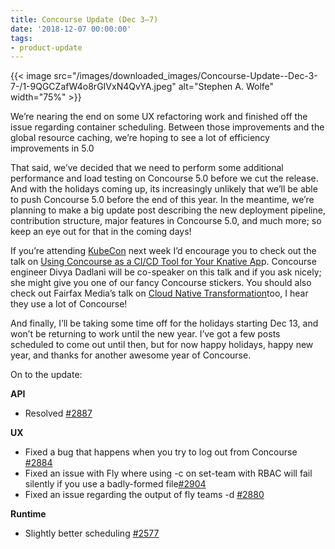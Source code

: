 ```yaml
---
title: Concourse Update (Dec 3–7)
date: '2018-12-07 00:00:00'
tags:
- product-update
---
```


{{< image src="/images/downloaded_images/Concourse-Update--Dec-3-7-/1-9QGCZafW4o8rGIVxN4QvYA.jpeg" alt="Stephen A. Wolfe" width="75%" >}}

We’re nearing the end on some UX refactoring work and finished off the issue regarding container scheduling. Between those improvements and the global resource caching, we’re hoping to see a lot of efficiency improvements in 5.0

That said, we’ve decided that we need to perform some additional performance and load testing on Concourse 5.0 before we cut the release. And with the holidays coming up, its increasingly unlikely that we’ll be able to push Concourse 5.0 before the end of this year. In the meantime, we’re planning to make a big update post describing the new deployment pipeline, contribution structure, major features in Concourse 5.0, and much more; so keep an eye out for that in the coming days!

If you’re attending [KubeCon](https://events.linuxfoundation.org/events/kubecon-cloudnativecon-north-america-2018/) next week I’d encourage you to check out the talk on [Using Concourse as a CI/CD Tool for Your Knative Ap](https://cfdayna18.sched.com/event/I7YM/using-concourse-as-a-cicd-tool-for-your-knative-app-dale-wick-divya-dadlani-pivotal#)p. Concourse engineer Divya Dadlani will be co-speaker on this talk and if you ask nicely; she might give you one of our fancy Concourse stickers. You should also check out Fairfax Media’s talk on [Cloud Native Transformation](https://kccna18.sched.com/event/Grb7/cloud-native-transformation-pavel-nikolov-matt-hope-fairfax-media)too, I hear they use a lot of Concourse!

And finally, I’ll be taking some time off for the holidays starting Dec 13, and won’t be returning to work until the new year. I’ve got a few posts scheduled to come out until then, but for now happy holidays, happy new year, and thanks for another awesome year of Concourse.

On to the update:

**API**

- Resolved [#2887](https://github.com/concourse/concourse/issues/2887)

**UX**

- Fixed a bug that happens when you try to log out from Concourse [#2884](https://github.com/concourse/concourse/issues/2884)
- Fixed an issue with Fly where using -c on set-team with RBAC will fail silently if you use a badly-formed file[#2904](https://github.com/concourse/concourse/issues/2904)
- Fixed an issue regarding the output of fly teams -d [#2880](https://github.com/concourse/concourse/issues/2880)

**Runtime**

- Slightly better scheduling [#2577](https://github.com/concourse/concourse/issues/2577)
